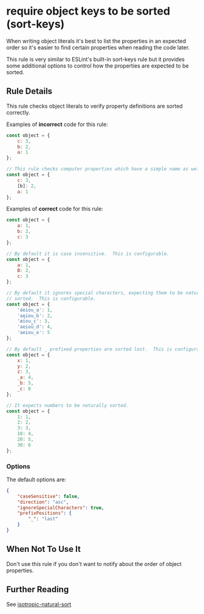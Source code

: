 # require object keys to be sorted (sort-keys)
When writing object literals it's best to list the properties in an expected
order so it's easier to find certain properties when reading the code later.

This rule is very similar to ESLint's built-in sort-keys rule but it provides
some additional options to control how the properties are expected to be sorted.

## Rule Details
This rule checks object literals to verify property definitions are sorted
correctly.

Examples of **incorrect** code for this rule:

```js
const object = {
    c: 3,
    b: 2,
    a: 1
};

// This rule checks computer properties which have a simple name as well
const object = {
    c: 3,
    [b]: 2,
    a: 1
};
```

Examples of **correct** code for this rule:

```js
const object = {
    a: 1,
    b: 2,
    c: 3
};

// By default it is case insensitive.  This is configurable.
const object = {
    a: 1,
    B: 2,
    c: 3
};

// By default it ignores special characters, expecting them to be naturally
// sorted.  This is configurable.
const object = {
    'áeiou_a': 1,
    'aęiou_b': 2,
    'æiou_c': 3,
    'aeioǜ_d': 4,
    'aeiou_e': 5
};

// By default _ prefixed properties are sorted last.  This is configurable
const object = {
    x: 1,
    y: 2,
    z: 3,
    _a: 4,
    _b: 5,
    _c: 6
};

// It expects numbers to be naturally sorted.
const object = {
    1: 1,
    2: 2,
    3: 3,
    10: 4,
    20: 5,
    30: 6
};
```

### Options
The default options are:
```json
{
    "caseSensitive": false,
    "direction": "asc",
    "ignoreSpecialCharacters": true,
    "prefixPositions": {
        "_": "last"
    }
}
```

## When Not To Use It
Don't use this rule if you don't want to notify about the order of object
properties.

## Further Reading
See [isotropic-natural-sort](https://github.com/ibi-group/isotropic-natural-sort)
